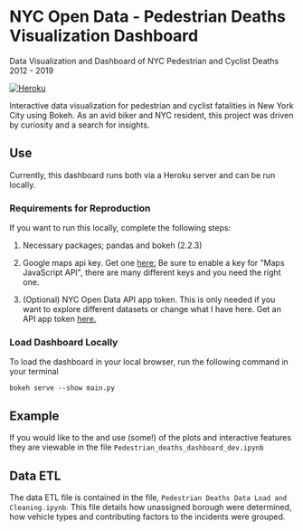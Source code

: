 # NYC Open Data - Pedestrian Deaths Visualization Dashboard
Data Visualization and Dashboard of NYC Pedestrian and Cyclist Deaths 2012 - 2019

[![Heroku](https://pyheroku-badge.herokuapp.com/?app=main-bokeh-shamp&style=flat)](https://main-bokeh-shamp.herokuapp.com/main)

Interactive data visualization for pedestrian and cyclist fatalities in New York City using Bokeh.
As an avid biker and NYC resident, this project was driven by curiosity and a search for insights. 


## Use
Currently, this dashboard runs both via a Heroku server and can be run locally. 

### Requirements for Reproduction

If you want to run this locally, complete the following steps:

1. Necessary packages; pandas and bokeh (2.2.3)

2. Google maps api key. Get one [here:](https://developers.google.com/maps/documentation/javascript/get-api-key)
Be sure to enable a key for "Maps JavaScript API", there are many different keys and you need the right one. 

3. (Optional) NYC Open Data API app token. 
This is only needed if you want to explore different datasets or change what I have here. Get an API app token [here.](https://opendata.cityofnewyork.us/)

### Load Dashboard Locally

To load the dashboard in your local browser, run the following command in your terminal

`bokeh serve --show main.py`


## Example

If you would like to the and use (some!) of the plots and interactive features they are viewable in the file
`Pedestrian_deaths_dashboard_dev.ipynb` 

## Data ETL

The data ETL file is contained in the file, `Pedestrian Deaths Data Load and Cleaning.ipynb`. This file details how unassigned borough were determined, how vehicle types and contributing factors to the incidents were grouped. 

